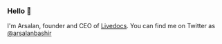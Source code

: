 ### Hello 👋 

I'm Arsalan, founder and CEO of [Livedocs](https://livedocs.com). You can find me on Twitter as [@arsalanbashir](https://twitter.com/arsalanbashir)
